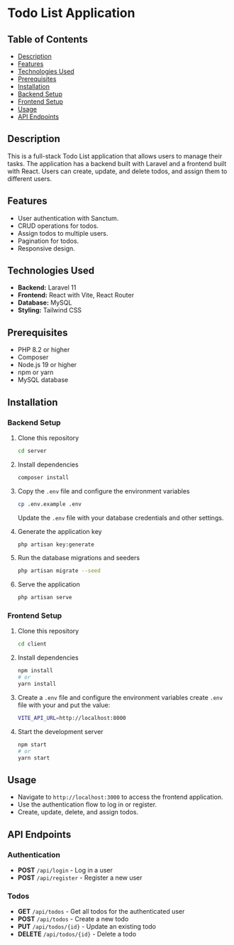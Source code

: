 # Todo List Application

## Table of Contents

- [Description](#description)
- [Features](#features)
- [Technologies Used](#technologies-used)
- [Prerequisites](#prerequisites)
- [Installation](#installation)
- [Backend Setup](#backend-setup)
- [Frontend Setup](#frontend-setup)
- [Usage](#usage)
- [API Endpoints](#api-endpoints)

## Description

This is a full-stack Todo List application that allows users to manage their tasks. The application has a backend built with Laravel and a frontend built with React. Users can create, update, and delete todos, and assign them to different users.

## Features

- User authentication with Sanctum.
- CRUD operations for todos.
- Assign todos to multiple users.
- Pagination for todos.
- Responsive design.

## Technologies Used

- **Backend:** Laravel 11
- **Frontend:** React with Vite, React Router
- **Database:** MySQL
- **Styling:** Tailwind CSS

## Prerequisites

- PHP 8.2 or higher
- Composer
- Node.js 19 or higher
- npm or yarn
- MySQL database

## Installation

### Backend Setup

1. Clone this repository
    ```bash
    cd server
    ```

2. Install dependencies
    ```bash
    composer install
    ```

3. Copy the `.env` file and configure the environment variables
    ```bash
    cp .env.example .env
    ```
   Update the `.env` file with your database credentials and other settings.

4. Generate the application key
    ```bash
    php artisan key:generate
    ```

5. Run the database migrations and seeders
    ```bash
    php artisan migrate --seed
    ```

6. Serve the application
    ```bash
    php artisan serve
    ```

### Frontend Setup

1. Clone this repository
    ```bash
    cd client
    ```

2. Install dependencies
    ```bash
    npm install
    # or
    yarn install
    ```

3. Create a `.env` file and configure the environment variables
   create `.env` file with your and put the value:
      ```bash
    VITE_API_URL=http://localhost:8000
    ```

5. Start the development server
    ```bash
    npm start
    # or
    yarn start
    ```

## Usage

- Navigate to `http://localhost:3000` to access the frontend application.
- Use the authentication flow to log in or register.
- Create, update, delete, and assign todos.

## API Endpoints

### Authentication

- **POST** `/api/login` - Log in a user
- **POST** `/api/register` - Register a new user

### Todos

- **GET** `/api/todos` - Get all todos for the authenticated user
- **POST** `/api/todos` - Create a new todo
- **PUT** `/api/todos/{id}` - Update an existing todo
- **DELETE** `/api/todos/{id}` - Delete a todo
